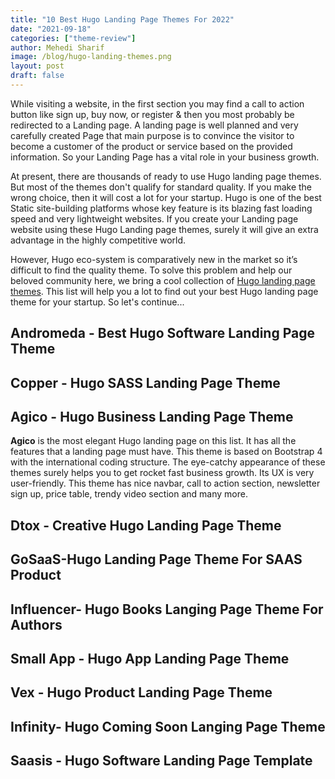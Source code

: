 ```yaml
---
title: "10 Best Hugo Landing Page Themes For 2022"
date: "2021-09-18"
categories: ["theme-review"]
author: Mehedi Sharif
image: /blog/hugo-landing-themes.png
layout: post
draft: false
---
```


While visiting a website, in the first section you may find a call to action button like sign up, buy now, or register & then you most probably be redirected to a Landing page. A landing page is well planned and very carefully created Page that main purpose is to convince the visitor to become a customer of the product or service based on the provided information. So your Landing Page has a vital role in your business growth.

At present, there are thousands of ready to use Hugo landing page themes. But most of the themes don't qualify for standard quality. If you make the wrong choice, then it will cost a lot for your startup. Hugo is one of the best Static site-building platforms whose key feature is its blazing fast loading speed and very lightweight websites. If you create your Landing page website using these Hugo Landing page themes, surely it will give an extra advantage in the highly competitive world.

However, Hugo eco-system is comparatively new in the market so it’s difficult to find the quality theme. To solve this problem and help our beloved community here, we bring a cool collection of <A href="/categories/landing-page/">Hugo landing page themes</A>. This list will help you a lot to find out your best Hugo landing page theme for your startup. So let's continue...

## Andromeda - Best Hugo Software Landing Page Theme

<Mockup src="/blog/andromeda.png" alt="andromeda hugo theme"/>

<Download href="/products/andromeda/"/>
<Demo href="https://demo.gethugothemes.com/andromeda/"/>

## Copper - Hugo SASS Landing Page Theme

<Mockup src="/blog/copper.png" alt="copper hugo theme"/>

<Download href="/products/copper/"/>
<Demo href="https://demo.gethugothemes.com/copper/"/>

## Agico - Hugo Business Landing Page Theme

<Mockup src="/blog/agico.png" alt="agico hugo theme"/>

**Agico** is the most elegant Hugo landing page on this list. It has all the features that a landing page must have. This theme is based on Bootstrap 4 with the international coding structure. The eye-catchy appearance of these themes surely helps you to get rocket fast business growth. Its UX is very user-friendly. This theme has nice navbar, call to action section, newsletter sign up, price table, trendy video section and many more.

<Download href="/products/agico/"/>
<Demo href="https://demo.gethugothemes.com/agico/"/>

## Dtox - Creative Hugo Landing Page Theme

<Mockup src="/blog/dtox.png" alt="dtox hugo theme"/>

<Download href="/products/dtox/"/>
<Demo href="https://demo.gethugothemes.com/dtox/"/>

## GoSaaS-Hugo Landing Page Theme For SAAS Product

<Mockup src="/blog/gosaas.png" alt="gosaas hugo theme"/>

<Download href="/products/gosaas/"/>
<Demo href="https://demo.gethugothemes.com/gosaas/"/>

<Bundle/>

## Influencer- Hugo Books Langing Page Theme For Authors

<Mockup src="/blog/influencer.png" alt="influener hugo theme"/>

<Download href="/products/influencer/"/>
<Demo href="https://demo.gethugothemes.com/influencer/"/>

## Small App - Hugo App Landing Page Theme

<Mockup src="/blog/small-apps.png" alt="small app hugo theme"/>

<Download href="/products/small-apps/"/>
<Demo href="https://demo.gethugothemes.com/small-apps/"/>

## Vex - Hugo Product Landing Page Theme

<Mockup src="/blog/vex.png" alt="vex hugo theme"/>

<Download href="/products/vex/"/>
<Demo href="https://demo.gethugothemes.com/vex/"/>

## Infinity- Hugo Coming Soon Langing Page Theme

<Mockup src="/blog/infinity.png" alt="infinity hugo theme"/>

<Download href="/products/infinity/"/>
<Demo href="https://demo.gethugothemes.com/infinity/"/>

## Saasis - Hugo Software Landing Page Template

<Mockup src="/blog/saasis.png" alt="saasis hugo theme"/>

<Download href="/products/saasis/"/>
<Demo href="https://demo.gethugothemes.com/saasis/"/>
